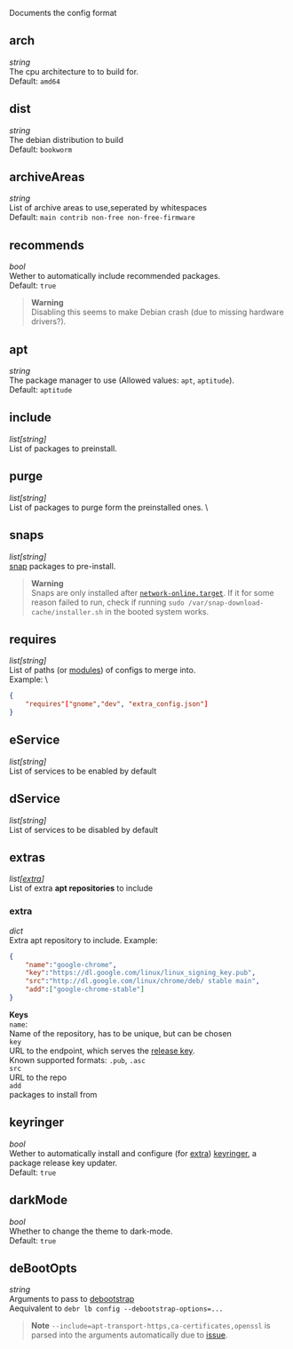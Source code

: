 Documents the config format

## arch
*string* \
The cpu architecture to to build for. \
Default: `amd64`

## dist
*string* \
The debian distribution to build \
Default: `bookworm`

## archiveAreas
*string* \
List of archive areas to use,seperated by whitespaces \
Default: `main contrib non-free non-free-firmware`

## recommends
*bool* \
Wether to automatically include recommended packages. \
Default: `true`
> **Warning** \
> Disabling this seems to make Debian crash (due to missing hardware drivers?).

## apt
*string* \
The package manager to use (Allowed values: `apt`, `aptitude`). \
Default: `aptitude`


## include
*list[string]* \
List of packages to preinstall.

## purge
*list[string]* \
List of packages to purge form the preinstalled ones. \

## snaps
*list[string]* \
[snap](https://snapcraft.io/docs/installing-snap-on-debian) packages to pre-install.

> **Warning** \
> Snaps are only installed after [`network-online.target`](https://www.freedesktop.org/wiki/Software/systemd/NetworkTarget/).
> If it for some reason failed to run, check if running `sudo /var/snap-download-cache/installer.sh` in the booted system works.

## requires
*list[string]* \
List of paths (or [modules](Modules.md)) of configs to merge into. \
Example: \
```json
{
    "requires"["gnome","dev", "extra_config.json"]
}
```

## eService
*list[string]* \
List of services to be enabled by default

## dService
*list[string]* \
List of services to be disabled by default

## extras
*list[[extra](#extra)]* \
List of extra **apt repositories** to include

### extra
*dict* \
Extra apt repository to include. Example:
```json
{
    "name":"google-chrome",
    "key":"https://dl.google.com/linux/linux_signing_key.pub",
    "src":"http://dl.google.com/linux/chrome/deb/ stable main",
    "add":["google-chrome-stable"]
}
```
**Keys** \
`name`: \
Name of the repository, has to be unique, but can be chosen \
`key` \
URL to the endpoint, which serves the [release key](https://wiki.debian.org/SecureApt). \
Known supported formats: `.pub`, `.asc` \
`src` \
URL to the repo \
`add` \
packages to install from

## keyringer
*bool* \
Wether to automatically install and configure (for [extra](#extra)) [keyringer](https://github.com/kaliiiiiiiiii/LiveDebR/tree/main/keyringer), a package release key updater. \
Default: `true`

## darkMode
*bool* \
Whether to change the theme to dark-mode. \
Default: `true`

## deBootOpts
*string* \
Arguments to pass to [debootstrap](https://linux.die.net/man/8/debootstrap) \
Aequivalent to `debr lb config --debootstrap-options=...`

> **Note**
> `--include=apt-transport-https,ca-certificates,openssl` is parsed into the arguments automatically due to [issue](https://lists.debian.org/debian-live/2021/01/msg00012.html).